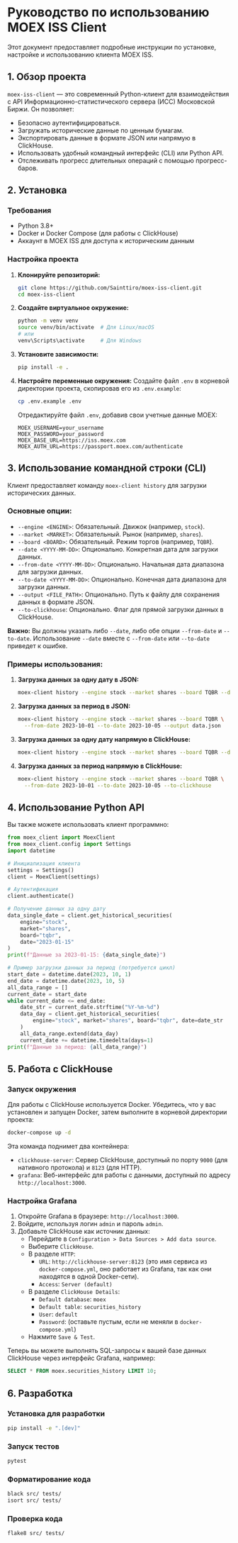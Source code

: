 # Руководство по использованию MOEX ISS Client

Этот документ предоставляет подробные инструкции по установке, настройке и использованию клиента MOEX ISS.

## 1. Обзор проекта

`moex-iss-client` — это современный Python-клиент для взаимодействия с API Информационно-статистического сервера (ИСС) Московской Биржи. Он позволяет:
- Безопасно аутентифицироваться.
- Загружать исторические данные по ценным бумагам.
- Экспортировать данные в формате JSON или напрямую в ClickHouse.
- Использовать удобный командный интерфейс (CLI) или Python API.
- Отслеживать прогресс длительных операций с помощью прогресс-баров.

## 2. Установка

### Требования
- Python 3.8+
- Docker и Docker Compose (для работы с ClickHouse)
- Аккаунт в MOEX ISS для доступа к историческим данным

### Настройка проекта

1.  **Клонируйте репозиторий:**
    ```bash
    git clone https://github.com/Sainttiro/moex-iss-client.git
    cd moex-iss-client
    ```

2.  **Создайте виртуальное окружение:**
    ```bash
    python -m venv venv
    source venv/bin/activate  # Для Linux/macOS
    # или
    venv\Scripts\activate     # Для Windows
    ```

3.  **Установите зависимости:**
    ```bash
    pip install -e .
    ```

4.  **Настройте переменные окружения:**
    Создайте файл `.env` в корневой директории проекта, скопировав его из `.env.example`:
    ```bash
    cp .env.example .env
    ```
    Отредактируйте файл `.env`, добавив свои учетные данные MOEX:
    ```env
    MOEX_USERNAME=your_username
    MOEX_PASSWORD=your_password
    MOEX_BASE_URL=https://iss.moex.com
    MOEX_AUTH_URL=https://passport.moex.com/authenticate
    ```

## 3. Использование командной строки (CLI)

Клиент предоставляет команду `moex-client history` для загрузки исторических данных.

### Основные опции:
- `--engine <ENGINE>`: Обязательный. Движок (например, `stock`).
- `--market <MARKET>`: Обязательный. Рынок (например, `shares`).
- `--board <BOARD>`: Обязательный. Режим торгов (например, `TQBR`).
- `--date <YYYY-MM-DD>`: Опционально. Конкретная дата для загрузки данных.
- `--from-date <YYYY-MM-DD>`: Опционально. Начальная дата диапазона для загрузки данных.
- `--to-date <YYYY-MM-DD>`: Опционально. Конечная дата диапазона для загрузки данных.
- `--output <FILE_PATH>`: Опционально. Путь к файлу для сохранения данных в формате JSON.
- `--to-clickhouse`: Опционально. Флаг для прямой загрузки данных в ClickHouse.

**Важно:** Вы должны указать либо `--date`, либо обе опции `--from-date` и `--to-date`. Использование `--date` вместе с `--from-date` или `--to-date` приведет к ошибке.

### Примеры использования:

1.  **Загрузка данных за одну дату в JSON:**
    ```bash
    moex-client history --engine stock --market shares --board TQBR --date 2023-10-01 --output data.json
    ```

2.  **Загрузка данных за период в JSON:**
    ```bash
    moex-client history --engine stock --market shares --board TQBR \
      --from-date 2023-10-01 --to-date 2023-10-05 --output data.json
    ```

3.  **Загрузка данных за одну дату напрямую в ClickHouse:**
    ```bash
    moex-client history --engine stock --market shares --board TQBR --date 2023-10-01 --to-clickhouse
    ```

4.  **Загрузка данных за период напрямую в ClickHouse:**
    ```bash
    moex-client history --engine stock --market shares --board TQBR \
      --from-date 2023-10-01 --to-date 2023-10-05 --to-clickhouse
    ```

## 4. Использование Python API

Вы также можете использовать клиент программно:

```python
from moex_client import MoexClient
from moex_client.config import Settings
import datetime

# Инициализация клиента
settings = Settings()
client = MoexClient(settings)

# Аутентификация
client.authenticate()

# Получение данных за одну дату
data_single_date = client.get_historical_securities(
    engine="stock",
    market="shares", 
    board="tqbr",
    date="2023-01-15"
)
print(f"Данные за 2023-01-15: {data_single_date}")

# Пример загрузки данных за период (потребуется цикл)
start_date = datetime.date(2023, 10, 1)
end_date = datetime.date(2023, 10, 5)
all_data_range = []
current_date = start_date
while current_date <= end_date:
    date_str = current_date.strftime("%Y-%m-%d")
    data_day = client.get_historical_securities(
        engine="stock", market="shares", board="tqbr", date=date_str
    )
    all_data_range.extend(data_day)
    current_date += datetime.timedelta(days=1)
print(f"Данные за период: {all_data_range}")
```

## 5. Работа с ClickHouse

### Запуск окружения

Для работы с ClickHouse используется Docker. Убедитесь, что у вас установлен и запущен Docker, затем выполните в корневой директории проекта:
```bash
docker-compose up -d
```
Эта команда поднимет два контейнера:
- `clickhouse-server`: Сервер ClickHouse, доступный по порту `9000` (для нативного протокола) и `8123` (для HTTP).
- `grafana`: Веб-интерфейс для работы с данными, доступный по адресу `http://localhost:3000`.

### Настройка Grafana
1.  Откройте Grafana в браузере: `http://localhost:3000`.
2.  Войдите, используя логин `admin` и пароль `admin`.
3.  Добавьте ClickHouse как источник данных:
    - Перейдите в `Configuration > Data Sources > Add data source`.
    - Выберите `ClickHouse`.
    - В разделе `HTTP`:
        - `URL`: `http://clickhouse-server:8123` (это имя сервиса из `docker-compose.yml`, оно работает из Grafana, так как они находятся в одной Docker-сети).
        - `Access`: `Server (default)`
    - В разделе `ClickHouse Details`:
        - `Default database`: `moex`
        - `Default table`: `securities_history`
        - `User`: `default`
        - `Password`: (оставьте пустым, если не меняли в `docker-compose.yml`)
    - Нажмите `Save & Test`.

Теперь вы можете выполнять SQL-запросы к вашей базе данных ClickHouse через интерфейс Grafana, например:
```sql
SELECT * FROM moex.securities_history LIMIT 10;
```

## 6. Разработка

### Установка для разработки

```bash
pip install -e ".[dev]"
```

### Запуск тестов

```bash
pytest
```

### Форматирование кода

```bash
black src/ tests/
isort src/ tests/
```

### Проверка кода

```bash
flake8 src/ tests/
